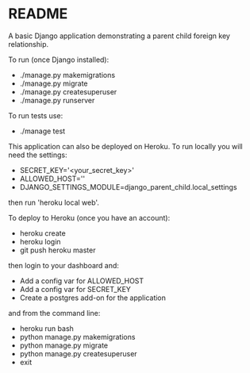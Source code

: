 # README

A basic Django application demonstrating a parent child foreign key relationship.

To run (once Django installed):
- ./manage.py makemigrations
- ./manage.py migrate
- ./manage.py createsuperuser
- ./manage.py runserver

To run tests use:

- ./manage test

This application can also be deployed on Heroku. To run locally you will need the settings:

- SECRET_KEY='<your_secret_key>'
- ALLOWED_HOST=''
- DJANGO_SETTINGS_MODULE=django_parent_child.local_settings

then run 'heroku local web'.

To deploy to Heroku (once you have an account):

- heroku create
- heroku login
- git push heroku master

then login to your dashboard and:

- Add a config var for ALLOWED_HOST
- Add a config var for SECRET_KEY
- Create a postgres add-on for the application

and from the command line:

- heroku run bash
- python manage.py makemigrations
- python manage.py migrate
- python manage.py createsuperuser
- exit